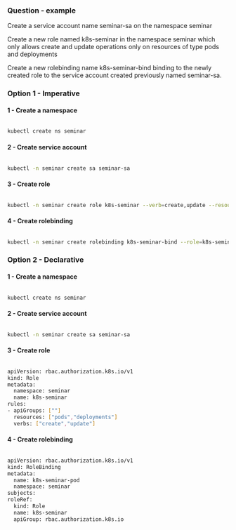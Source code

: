 ### Question - example

Create a service account name seminar-sa on the namespace seminar

Create a new role named k8s-seminar in the namespace seminar which only allows create and update operations only on resources of type pods and deployments

Create a new rolebinding name k8s-seminar-bind binding to the newly created role to the service account created previously named seminar-sa.

### Option 1 - Imperative

#### 1 - Create a namespace

```sh

kubectl create ns seminar

```

#### 2 - Create service account
```sh

kubectl -n seminar create sa seminar-sa

```

#### 3 - Create role

```sh

kubectl -n seminar create role k8s-seminar --verb=create,update --resource=pods,deployments

```

#### 4 - Create rolebinding
```sh

kubectl -n seminar create rolebinding k8s-seminar-bind --role=k8s-seminar --serviceaccount=seminar:seminar-sa

```

### Option 2 - Declarative

#### 1 - Create a namespace

```sh

kubectl create ns seminar

```

#### 2 - Create service account
```sh

kubectl -n seminar create sa seminar-sa

```

#### 3 - Create role
```sh

apiVersion: rbac.authorization.k8s.io/v1
kind: Role
metadata:
  namespace: seminar
  name: k8s-seminar
rules:
- apiGroups: [""]
  resources: ["pods","deployments"]
  verbs: ["create","update"]

```

#### 4 - Create rolebinding

```sh

apiVersion: rbac.authorization.k8s.io/v1
kind: RoleBinding
metadata:
  name: k8s-seminar-pod
  namespace: seminar
subjects:
roleRef:
  kind: Role
  name: k8s-seminar
  apiGroup: rbac.authorization.k8s.io

```